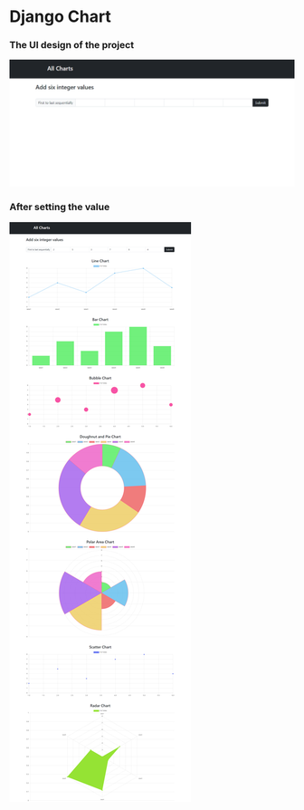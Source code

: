 # Django Chart 
<h3>The UI design of the project</h3>
<img src="./SS/screencapture-1.png">
<h3>After setting the value</h3>
<img src="./SS/screencapture-2.png">